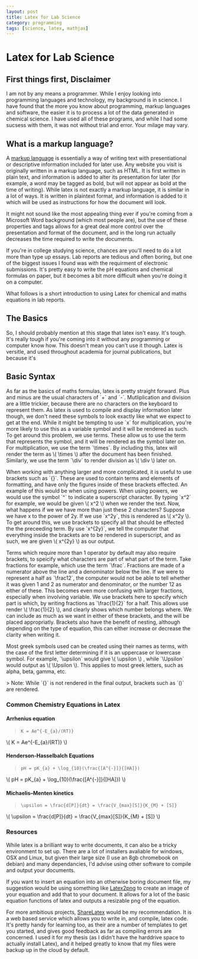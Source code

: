 ```yaml
---
layout: post
title: Latex for Lab Science
category: programming
tags: [science, latex, mathjax]
---
```


<script type="text/javascript" src="https://cdn.mathjax.org/mathjax/latest/MathJax.js?config=TeX-AMS-MML_HTMLorMML"></script>
<style>
table, th, td {
    border: 1px solid black;
    border-collapse: collapse;
}
</style>
# Latex for Lab Science

## First things first, Disclaimer
I am not by any means a programmer. While I enjoy looking into programming languages and technology, my background is in science. I have found that the more you know about programming, markup languages and software, the easier it is to process a lot of the data generated in chemical science. I have used all of these programs, and while I had some sucsess with them, it was not without trial and error. Your milage may vary.

## What is a markup language?
A [markup language](https://en.wikipedia.org/wiki/Markup_language) is essentially a way of writing text with presentiational or descriptive information included for later use. Any website you visit is originally written in a markup language, such as HTML. It is first written in plain text, and information is added to alter its presentation for later (for example, a word may be tagged as bold, but will not appear as bold at the time of writing). While latex is not exactly a markup language, it is similar in a lot of ways. It is written in plaintext format, and information is added to it which will be used as instructions for how the document will look.

It might not sound like the most appealing thing ever if you're coming from a Microsoft Word background (which most people are), but the use of these properties and tags allows for a great deal more control over the presentation and format of the document, and in the long run actually decreases the time required to write the documents. 

If you're in college studying science, chances are you'll need to do a lot more than type up essays. Lab reports are tedious and often boring, but one of the biggest issues I found was with the requirment of electronic submissions. It's pretty easy to write the pH equations and chemical formulas on paper, but it becomes a bit more difficult when you're doing it on a computer.

What follows is a short introduction to using Latex for chemical and maths equations in lab reports. 

## The Basics
So, I should probably mention at this stage that latex isn't easy. It's tough. It's really tough if you're coming into it without any programming or computer know how. This doesn't mean you can't use it though. Latex is versitle, and used throughout academia for journal publications, but because it's

## Basic Syntax

<p> As far as the basics of maths formulas, latex is pretty straight forward. Plus and minus are the usual characters of `+` and `-`.
Mutliplication and division are a little trickier, because there are no characters on the keyboard to represent them. As latex is used to compile and display information later though, we don't need these symbols to look exactly like what we expect to get at the end. While it might be tempting to use `x` for multiplication, you're more likely to use this as a variable symbol and it will be rendered as such. To get around this problem, we use terms. These allow us to use the term that represents the symbol, and it will be rendered as the symbol later on. For multiplication, we use the term `\times`. By including this, latex will render the term as \( \times \) after the document has been finished. Similarly, we use the term `\div` to render division as \( \div \) later on.
</p>

<p>
When working with anything larger and more complicated, it is useful to use brackets such as `{}`. These are used to contain terms and elements of formatting, and have only the figures inside of these brackets effected. An example of this would be when using powers. 
When using powers, we would use the symbol `^` to indicate a superscript character. By typing `x^2` for example, we would be given \( x^2 \) when we render the text. Now, what happens if we we have more than just these 2 characters? Suppose we have x to the power of 2y. If we use `x^2y`, this is rendered as \( x^2y \). To get around this, we use brackets to specify all that should be effected the the preceeding term. By use `x^{2y}`, we tell the computer that everything inside the brackets are to be rendered in superscript, and as such, we are given \( x^{2y} \) as our output.
</p>

<p>
Terms which require more than 1 operator by default may also require brackets, to speicify what characters are part of what part of the term. Take fractions for example, which use the term `\frac`. Fractions are made of a numerator above the line and a denominator below the line. If we were to represent a half as `\frac12`, the computer would not be able to tell whether it was given 1 and 2 as numerator and denominator, or the number 12 as either of these. This becomes even more confusing with larger fractions, especially when involving variable. We use brackets here to specify which part is which, by writing fractions as `\frac{1}{2}` for a half. This allows use render \( \frac{1}{2} \), and clearly shows which number belongs where. We can include as much as we want in either of these brackets, and the will be placed appropriatly. Brackets also have the benefit of nesting, although depending on the type of equation, this can either increase or decrease the clarity when writing it. 
</p>

<p>
Most greek symbols used can be created using their names as terms, with the case of the first letter determining if it is an uppercase or lowercase symbol. For example, `\upsilon` would give \( \upsilon \) , while `\Upsilon` would output as \( \Upsilon \). This applies to most greek letters, such as alpha, beta, gamma, etc.
</p>
> Note: While `{}` is not rendered in the final output, brackets such as `()` are rendered.


### Common Chemistry Equations in Latex

#### Arrhenius equation
> `K = Ae^{-E_{a}/(RT)}`
<p>\( K = Ae^{-E_{a}/(RT)} \)</p>

#### Henderson-Hasselbalch Equations
> `pH = pK_{a} + \log_{10}(\frac{[A^{-}]}{[HA]})`
<p> \( pH = pK_{a} + \log_{10}(\frac{[A^{-}]}{[HA]}) \) </p>

#### Michaelis–Menten kinetics
> `\upsilon = \frac{d[P]}{dt} = \frac{V_{max}[S]}{K_{M} + [S]}`
<p> \( \upsilon = \frac{d[P]}{dt} = \frac{V_{max}[S]}{K_{M} + [S]} \) </p>

### Resources

While latex is a brilliant way to write documents, it can also be a tricky environment to set up. There are a lot of installers avaliable for windows, OSX and Linux, but given their large size (I use an 8gb chromebook on debian) and many dependancies, I'd advise using other software to compile and output your documents. 

If you want to insert an equation into an otherwise boring document file, my suggestion would be using something like [Latex2png](http://latex2png.com/) to create an image of your equation and add that to your document. It allows for a lot of the basic equation functions of latex and outputs a resizable png of the equation.

For more ambitious projects, [ShareLatex](https://www.sharelatex.com/) would be my recommendation. It is a web based service which allows you to write in, and compile, latex code. It's pretty handy for learning too, as their are a number of templates to get you started, and gives good feedback as far as compiling errors are concerned. I used it for my thesis (as I didn't have the harddrive space to actually install Latex), and it helped greatly to know that my files were backup up in the cloud by default. 

